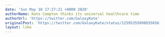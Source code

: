 ```yaml
---
date: 'Sun May 10 17:27:21 +0000 2020'
authorName: Kate Compton thinks its universal healthcare time
authorUrl: 'https://twitter.com/GalaxyKate'
originalPost: 'https://twitter.com/GalaxyKate/status/1259535509803503616'
layout: like
---
```

